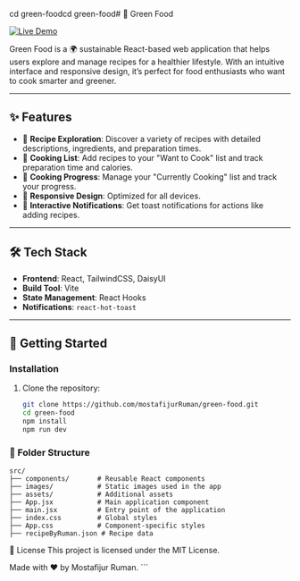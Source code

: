 cd green-foodcd green-food# 🌱 Green Food

[![Live Demo](https://img.shields.io/badge/Live-Demo-brightgreen?style=for-the-badge)](https://green-foodz.netlify.app/)

Green Food is a 🌍 sustainable React-based web application that helps users explore and manage recipes for a healthier lifestyle. With an intuitive interface and responsive design, it’s perfect for food enthusiasts who want to cook smarter and greener.

---

## ✨ Features

- 🥗 **Recipe Exploration**: Discover a variety of recipes with detailed descriptions, ingredients, and preparation times.
- 📝 **Cooking List**: Add recipes to your "Want to Cook" list and track preparation time and calories.
- 🍳 **Cooking Progress**: Manage your "Currently Cooking" list and track your progress.
- 📱 **Responsive Design**: Optimized for all devices.
- 🔔 **Interactive Notifications**: Get toast notifications for actions like adding recipes.

---

## 🛠️ Tech Stack

- **Frontend**: React, TailwindCSS, DaisyUI
- **Build Tool**: Vite
- **State Management**: React Hooks
- **Notifications**: `react-hot-toast`

---

## 🚀 Getting Started

### Installation

1. Clone the repository:
   ```bash
   git clone https://github.com/mostafijurRuman/green-food.git
   cd green-food
   npm install
   npm run dev
   ```

### 📂 Folder Structure
```
src/
├── components/       # Reusable React components
├── images/           # Static images used in the app
├── assets/           # Additional assets
├── App.jsx           # Main application component
├── main.jsx          # Entry point of the application
├── index.css         # Global styles
├── App.css           # Component-specific styles
├── recipeByRuman.json # Recipe data
```


📜 License
This project is licensed under the MIT License.

Made with ❤️ by Mostafijur Ruman. ```
